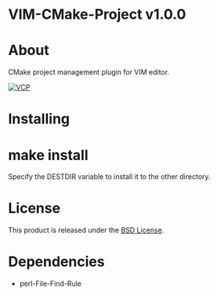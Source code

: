 VIM-CMake-Project v1.0.0
===============

About
=====
CMake project management plugin for VIM editor.

[![VCP](http://i.imgur.com/wGeVb.png)](http://i.imgur.com/wGeVb.png)

Installing
==========
  # make install

Specify the DESTDIR variable to install it to the other directory.

License
=======
This product is released under the [BSD License](http://opensource.org/licenses/bsd-3-clause).

Dependencies
============
  * perl-File-Find-Rule
